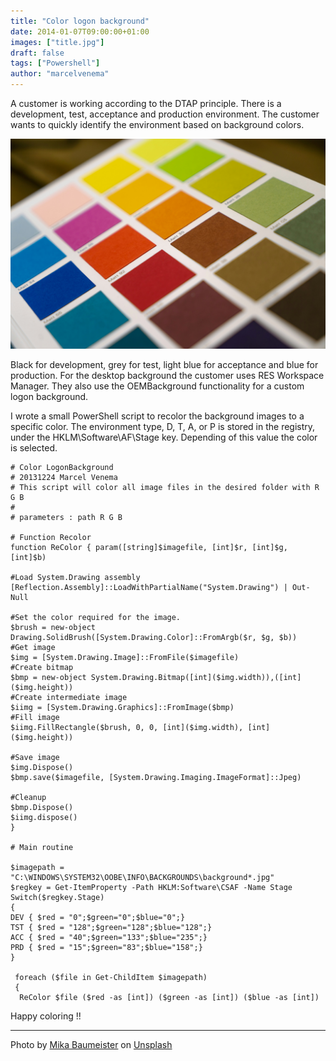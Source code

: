 ```yaml
---
title: "Color logon background"
date: 2014-01-07T09:00:00+01:00
images: ["title.jpg"]
draft: false
tags: ["Powershell"]
author: "marcelvenema"
---
```


A customer is working according to the DTAP principle. There is a development, test, acceptance and production environment. The customer wants to quickly identify the environment based on background colors. 

![Color logon background](title.jpg)

Black for development, grey for test, light blue for acceptance and blue for production. For the desktop background the customer uses RES Workspace Manager. They also use the OEMBackground functionality for a custom logon background. 

I wrote a small PowerShell script to recolor the background images to a specific color. The environment type, D, T, A, or P is stored in the registry, under the HKLM\Software\AF\Stage key. Depending of this value the color is selected.

```
# Color LogonBackground
# 20131224 Marcel Venema
# This script will color all image files in the desired folder with R G B
#
# parameters : path R G B
  
# Function Recolor 
function ReColor { param([string]$imagefile, [int]$r, [int]$g, [int]$b)
 
#Load System.Drawing assembly
[Reflection.Assembly]::LoadWithPartialName("System.Drawing") | Out-Null
 
#Set the color required for the image.
$brush = new-object Drawing.SolidBrush([System.Drawing.Color]::FromArgb($r, $g, $b))
#Get image
$img = [System.Drawing.Image]::FromFile($imagefile)
#Create bitmap
$bmp = new-object System.Drawing.Bitmap([int]($img.width)),([int]($img.height))
#Create intermediate image
$iimg = [System.Drawing.Graphics]::FromImage($bmp)
#Fill image
$iimg.FillRectangle($brush, 0, 0, [int]($img.width), [int]($img.height))
 
#Save image
$img.Dispose()
$bmp.save($imagefile, [System.Drawing.Imaging.ImageFormat]::Jpeg)
 
#Cleanup
$bmp.Dispose()
$iimg.dispose()
}
 
# Main routine
 
$imagepath = "C:\WINDOWS\SYSTEM32\OOBE\INFO\BACKGROUNDS\background*.jpg"
$regkey = Get-ItemProperty -Path HKLM:Software\CSAF -Name Stage
Switch($regkey.Stage)
{
DEV { $red = "0";$green="0";$blue="0";}
TST { $red = "128";$green="128";$blue="128";}
ACC { $red = "40";$green="133";$blue="235";}
PRD { $red = "15";$green="83";$blue="158";}
}
  
 foreach ($file in Get-ChildItem $imagepath)
 {
  ReColor $file ($red -as [int]) ($green -as [int]) ($blue -as [int])

```

Happy coloring !! 

---
Photo by <a href="https://unsplash.com/@kommumikation?utm_content=creditCopyText&utm_medium=referral&utm_source=unsplash">Mika Baumeister</a> on <a href="https://unsplash.com/photos/yellow-orange-and-blue-textile-NSI6XtbabNw?utm_content=creditCopyText&utm_medium=referral&utm_source=unsplash">Unsplash</a>
  